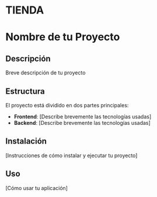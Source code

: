 # TIENDA
# Nombre de tu Proyecto

## Descripción
Breve descripción de tu proyecto

## Estructura
El proyecto está dividido en dos partes principales:
- **Frontend**: [Describe brevemente las tecnologías usadas]
- **Backend**: [Describe brevemente las tecnologías usadas]

## Instalación
[Instrucciones de cómo instalar y ejecutar tu proyecto]

## Uso
[Cómo usar tu aplicación]
